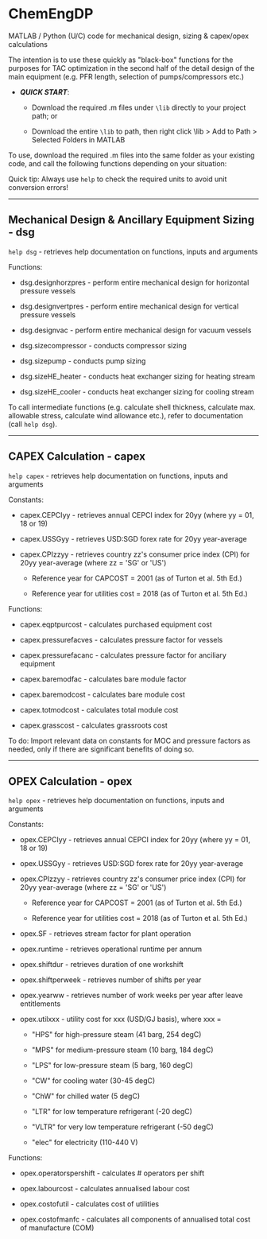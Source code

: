 # ChemEngDP
MATLAB / Python (U/C) code for mechanical design, sizing &amp; capex/opex calculations

The intention is to use these quickly as "black-box" functions for the purposes for TAC optimization in the second half of the detail design of the main equipment (e.g. PFR length, selection of pumps/compressors etc.)

- ***QUICK START***:

  - Download the required .m files under `\lib` directly to your project path; or

  - Download the entire `\lib` to path, then right click \lib > Add to Path > Selected Folders in MATLAB

To use, download the required .m files into the same folder as your existing code, and call the following functions depending on your situation:

Quick tip: Always use `help` to check the required units to avoid unit conversion errors!

------------------------------------------------

## Mechanical Design & Ancillary Equipment Sizing - dsg

`help dsg` - retrieves help documentation on functions, inputs and arguments

Functions:

- dsg.designhorzpres - perform entire mechanical design for horizontal pressure vessels

- dsg.designvertpres - perform entire mechanical design for vertical pressure vessels

- dsg.designvac - perform entire mechanical design for vacuum vessels

- dsg.sizecompressor - conducts compressor sizing

- dsg.sizepump - conducts pump sizing

- dsg.sizeHE_heater - conducts heat exchanger sizing for heating stream

- dsg.sizeHE_cooler - conducts heat exchanger sizing for cooling stream

To call intermediate functions (e.g. calculate shell thickness, calculate max. allowable stress, calculate wind allowance etc.), refer to documentation (call `help dsg`).

------------------------------------------------

## CAPEX Calculation - capex

`help capex` - retrieves help documentation on functions, inputs and arguments

Constants:

- capex.CEPCIyy - retrieves annual CEPCI index for 20yy (where yy = 01, 18 or 19)

- capex.USSGyy - retrieves USD:SGD forex rate for 20yy year-average

- capex.CPIzzyy - retrieves country zz's consumer price index (CPI) for 20yy year-average (where zz = 'SG' or 'US')

  - Reference year for CAPCOST = 2001 (as of Turton et al. 5th Ed.)

  - Reference year for utilities cost = 2018 (as of Turton et al. 5th Ed.)

Functions:

- capex.eqptpurcost - calculates purchased equipment cost

- capex.pressurefacves - calculates pressure factor for vessels

- capex.pressurefacanc - calculates pressure factor for anciliary equipment

- capex.baremodfac - calculates bare module factor

- capex.baremodcost - calculates bare module cost

- capex.totmodcost - calculates total module cost

- capex.grasscost - calculates grassroots cost

To do: Import relevant data on constants for MOC and pressure factors as needed, only if there are significant benefits of doing so.

------------------------------------------------

## OPEX Calculation - opex

`help opex` - retrieves help documentation on functions, inputs and arguments

Constants:

- opex.CEPCIyy - retrieves annual CEPCI index for 20yy (where yy = 01, 18 or 19)

- opex.USSGyy - retrieves USD:SGD forex rate for 20yy year-average

- opex.CPIzzyy - retrieves country zz's consumer price index (CPI) for 20yy year-average (where zz = 'SG' or 'US')

  - Reference year for CAPCOST = 2001 (as of Turton et al. 5th Ed.)

  - Reference year for utilities cost = 2018 (as of Turton et al. 5th Ed.)

- opex.SF - retrieves stream factor for plant operation

- opex.runtime - retrieves operational runtime per annum

- opex.shiftdur - retrieves duration of one workshift

- opex.shiftperweek - retrieves number of shifts per year

- opex.yearww - retrieves number of work weeks per year after leave entitlements

- opex.utilxxx - utility cost for xxx (USD/GJ basis), where xxx =

  - "HPS" for high-pressure steam (41 barg, 254 degC)

  - "MPS" for medium-pressure steam (10 barg, 184 degC)

  - "LPS" for low-pressure steam (5 barg, 160 degC)

  - "CW" for cooling water (30-45 degC)

  - "ChW" for chilled water (5 degC)

  - "LTR" for low temperature refrigerant (-20 degC)

  - "VLTR" for very low temperature refrigerant (-50 degC)

  - "elec" for electricity (110-440 V)

Functions:

- opex.operatorspershift - calculates # operators per shift

- opex.labourcost - calculates annualised labour cost

- opex.costofutil - calculates cost of utilities

- opex.costofmanfc - calculates all components of annualised total cost of manufacture (COM)